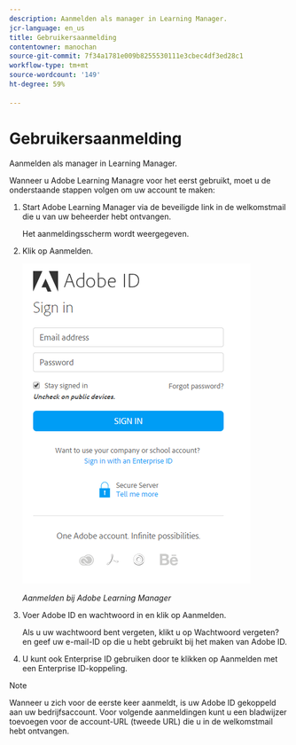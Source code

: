 ```yaml
---
description: Aanmelden als manager in Learning Manager.
jcr-language: en_us
title: Gebruikersaanmelding
contentowner: manochan
source-git-commit: 7f34a1781e009b8255530111e3cbec4df3ed28c1
workflow-type: tm+mt
source-wordcount: '149'
ht-degree: 59%

---
```




# Gebruikersaanmelding

Aanmelden als manager in Learning Manager.

Wanneer u Adobe Learning Managre voor het eerst gebruikt, moet u de onderstaande stappen volgen om uw account te maken:

1. Start Adobe Learning Manager via de beveiligde link in de welkomstmail die u van uw beheerder hebt ontvangen.

   Het aanmeldingsscherm wordt weergegeven.

1. Klik op Aanmelden.

   ![](assets/adobeid-signin.png)

   *Aanmelden bij Adobe Learning Manager*

1. Voer Adobe ID en wachtwoord in en klik op Aanmelden.

   Als u uw wachtwoord bent vergeten, klikt u op Wachtwoord vergeten? en geef uw e-mail-ID op die u hebt gebruikt bij het maken van Adobe ID.

1. U kunt ook Enterprise ID gebruiken door te klikken op Aanmelden met een Enterprise ID-koppeling.

>[!NOTE]
>
>Wanneer u zich voor de eerste keer aanmeldt, is uw Adobe ID gekoppeld aan uw bedrijfsaccount. Voor volgende aanmeldingen kunt u een bladwijzer toevoegen voor de account-URL (tweede URL) die u in de welkomstmail hebt ontvangen.
